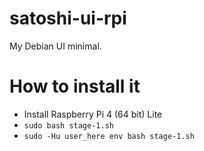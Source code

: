 # satoshi-ui-rpi
My Debian UI minimal.

# How to install it
- Install Raspberry Pi 4 (64 bit) Lite
- `sudo bash stage-1.sh`
- `sudo -Hu user_here env bash stage-1.sh`
